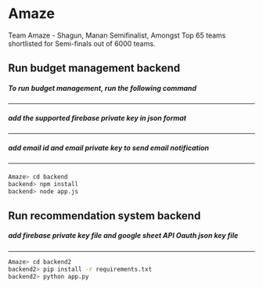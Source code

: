 
# Amaze

Team Amaze - Shagun, Manan
Semifinalist, Amongst Top 65 teams shortlisted for Semi-finals out of 6000 teams.


## Run budget management backend

##### To run budget management, run the following command
---------------
##### add the supported firebase private key  in json format
-------------------
##### add email id and email private key to send email notification
--------------
####

```bash
Amaze> cd backend
backend> npm install
backend> node app.js
```


## Run recommendation system backend

##### add firebase private key file and google sheet API Oauth json key file 

####

-----


```bash
Amaze> cd backend2
backend2> pip install -r requirements.txt
backend2> python app.py
```


